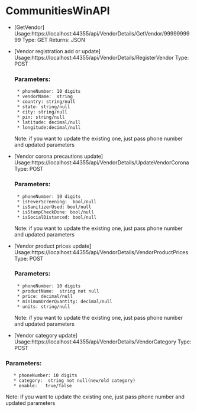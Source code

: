 # CommunitiesWinAPI

* [GetVendor]
  Usage:https://localhost:44355/api/VendorDetails/GetVendor/9999999999
  Type: GET
  Returns: JSON
  
* [Vendor registration add or update]
  Usage:https://localhost:44355/api/VendorDetails/RegisterVendor
  Type: POST
  ### Parameters: 
       * phoneNumber: 10 digits 
       * vendorName:  string
       * country: string/null
       * state: string/null
       * city: string/null
       * pin: string/null
       * latitude: decimal/null
       * longitude:decimal/null
   Note: if you want to update the existing one, just pass phone number and updated parameters

* [Vendor corona precautions update]
  Usage:https://localhost:44355/api/VendorDetails/UpdateVendorCorona
  Type: POST
  ### Parameters: 
       * phoneNumber: 10 digits 
       * isFeverScreening:  bool/null
       * isSanitizerUsed: bool/null
       * isStampCheckDone: bool/null
       * isSocialDistanced: bool/null     
   Note: if you want to update the existing one, just pass phone number and updated parameters
    
* [Vendor product prices update]
  Usage:https://localhost:44355/api/VendorDetails/VendorProductPrices
  Type: POST
  ### Parameters: 
       * phoneNumber: 10 digits 
       * productName:  string not null
       * price: decimal/null
       * minimumOrderQuantity: decimal/null
       * units: string/null     
   Note: if you want to update the existing one, just pass phone number and updated parameters
   
 * [Vendor category update]
  Usage:https://localhost:44355/api/VendorDetails/VendorCategory
  Type: POST
  ### Parameters: 
       * phoneNumber: 10 digits 
       * category:  string not null(new/old category)
       * enable:   true/false
   Note: if you want to update the existing one, just pass phone number and updated parameters
